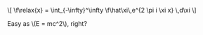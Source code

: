 \\[
  \\f\\relax{x} = \\int_{-\\infty}^\\infty
  \\f\\hat\\xi\\,e^{2 \\pi i \\xi x}
  \\,d\\xi
\\]
    
Easy as \\(E = mc^2\\), right?
